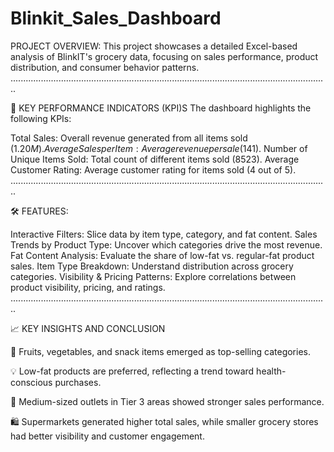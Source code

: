 # Blinkit_Sales_Dashboard
PROJECT OVERVIEW: This project showcases a detailed Excel-based analysis of BlinkIT's grocery data, focusing on sales performance, product distribution, and consumer behavior patterns. 
..............................................................................................................................

🔑 KEY PERFORMANCE INDICATORS (KPI)S The dashboard highlights the following KPIs:

Total Sales: Overall revenue generated from all items sold ($1.20M).
Average Sales per Item: Average revenue per sale ($141).
Number of Unique Items Sold: Total count of different items sold (8523).
Average Customer Rating: Average customer rating for items sold (4 out of 5).
..............................................................................................................................

🛠 FEATURES:

Interactive Filters: Slice data by item type, category, and fat content.
Sales Trends by Product Type: Uncover which categories drive the most revenue.
Fat Content Analysis: Evaluate the share of low-fat vs. regular-fat product sales.
Item Type Breakdown: Understand distribution across grocery categories.
Visibility & Pricing Patterns: Explore correlations between product visibility, pricing, and ratings.
..............................................................................................................................

📈 KEY INSIGHTS AND CONCLUSION

🛒 Fruits, vegetables, and snack items emerged as top-selling categories.

💡 Low-fat products are preferred, reflecting a trend toward health-conscious purchases.

🏪 Medium-sized outlets in Tier 3 areas showed stronger sales performance.

🛍️ Supermarkets generated higher total sales, while smaller grocery stores had better visibility and customer engagement.
